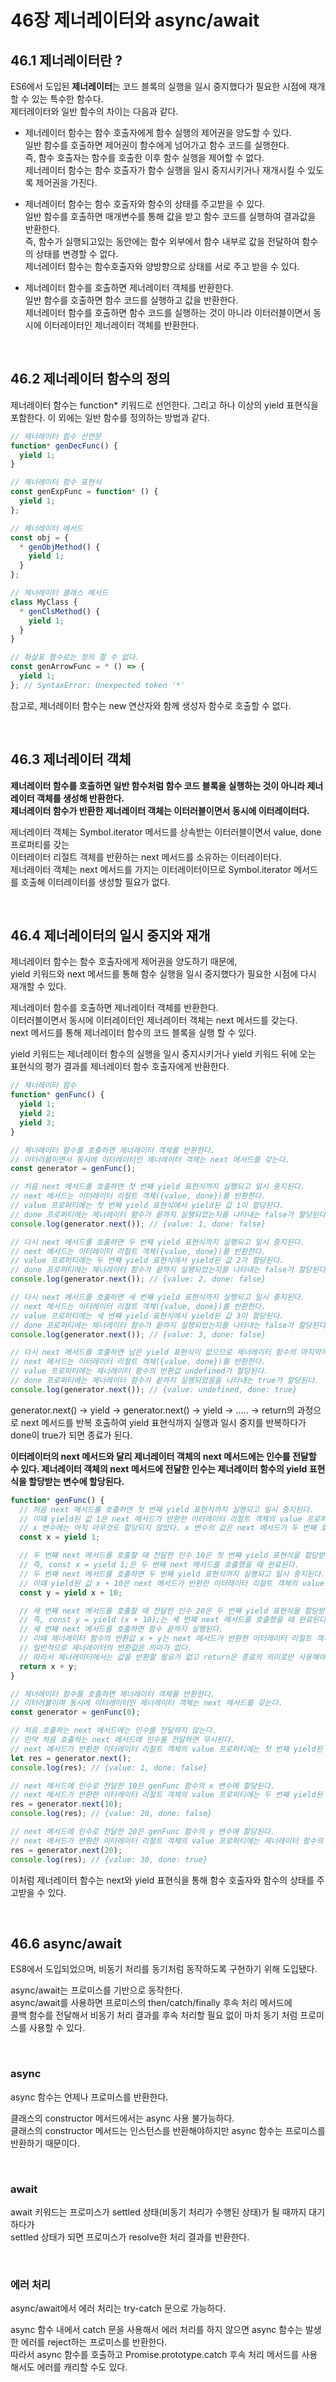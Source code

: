 # 46장 제너레이터와 async/await

## 46.1 제너레이터란 ?

ES6에서 도입된 **제너레이터**는 코드 블록의 실행을 일시 중지했다가 필요한 시점에 재개할 수 있는 특수한 함수다. <br>
제터레이터와 일반 함수의 차이는 다음과 같다.

- 제너레이터 함수는 함수 호출자에게 함수 실행의 제어권을 양도할 수 있다.<br>
  일반 함수를 호출하면 제어권이 함수에게 넘어가고 함수 코드를 실행한다. <br>
  즉, 함수 호출자는 함수를 호출한 이후 함수 실행을 제어할 수 없다. <br>
  제너레이터 함수는 함수 호출자가 함수 실행을 일시 중지시키거나 재개시킬 수 있도록 제어권을 가진다.

- 제너레이터 함수는 함수 호출자와 함수의 상태를 주고받을 수 있다.<br>
  일반 함수를 호출하면 매개변수를 통해 값을 받고 함수 코드를 실행하여 결과값을 반환한다.<br>
  즉, 함수가 실행되고있는 동안에는 함수 외부에서 함수 내부로 값을 전달하여 함수의 상태를 변경할 수 없다.<br>
  제너레이터 함수는 함수호출자와 양방향으로 상태를 서로 주고 받을 수 있다.

- 제너레이터 함수를 호출하면 제너레이터 객체를 반환한다.<br>
  일반 함수를 호출하면 함수 코드를 실행하고 값을 반환한다. <br>
  제너레이터 함수를 호출하면 함수 코드를 실행하는 것이 아니라 이터러블이면서 동시에 이터레이터인 제너레이터 객체를 반환한다.

<br>

## 46.2 제너레이터 함수의 정의

제너레이터 함수는 function\* 키워드로 선언한다. 그리고 하나 이상의 yield 표현식을 포함한다.
이 외에는 일반 함수를 정의하는 방법과 같다.

```js
// 제너레이터 함수 선언문
function* genDecFunc() {
  yield 1;
}

// 제너레이터 함수 표현식
const genExpFunc = function* () {
  yield 1;
};

// 제너레이터 메서드
const obj = {
  * genObjMethod() {
    yield 1;
  }
};

// 제너레이터 클래스 메서드
class MyClass {
  * genClsMethod() {
    yield 1;
  }
}

// 화살표 함수로는 정의 할 수 없다.
const genArrowFunc = * () => {
  yield 1;
}; // SyntaxError: Unexpected token '*'
```

참고로, 제너레이터 함수는 new 연산자와 함께 생성자 함수로 호출할 수 없다.

<br>

## 46.3 제너레이터 객체

**제너레이터 함수를 호출하면 일반 함수처럼 함수 코드 블록을 실행하는 것이 아니라 제너레이터 객체를 생성해 반환한다.<br> 제너레이터 함수가 반환한 제너레이터 객체는 이터러블이면서 동시에 이터레이터다.**

제너레이터 객체는 Symbol.iterator 메서드를 상속받는 이터러블이면서 value, done 프로퍼티를 갖는 <br>
이터레이터 리절트 객체를 반환하는 next 메서드를 소유하는 이터레이터다. <br>
제너레이터 객체는 next 메서드를 가지는 이터레이터이므로 Symbol.iterator 메서드를 호출해 이터레이터를 생성할 필요가 없다.

<br>

## 46.4 제너레이터의 일시 중지와 재개

제너레이터 함수는 함수 호출자에게 제어권을 양도하기 때문에, <br>
yield 키워드와 next 메서드를 통해 함수 실행을 일시 중지했다가 필요한 시점에 다시 재개할 수 있다.



제너레이터 함수를 호출하면 제너레이터 객체를 반환한다. <br>
이터러블이면서 동시에 이터레이터인 제너레이터 객체는 next 메서드를 갖는다. <br>
next 메서드를 통해 제너레이터 함수의 코드 블록을 실행 할 수 있다.

yield 키워드는 제너레이터 함수의 실행을 일시 중지시키거나 yield 키워드 뒤에 오는 표현식의 평가 결과를 제너레이터 함수 호출자에게 반환한다.

```js
// 제너레이터 함수
function* genFunc() {
  yield 1;
  yield 2;
  yield 3;
}

// 제너레이터 함수를 호출하면 제너레이터 객체를 반환한다.
// 이터러블이면서 동시에 이터레이터인 제너레이터 객체는 next 메서드를 갖는다.
const generator = genFunc();

// 처음 next 메서드를 호출하면 첫 번째 yield 표현식까지 실행되고 일시 중지된다.
// next 메서드는 이터레이터 리절트 객체({value, done})를 반환한다.
// value 프로퍼티에는 첫 번째 yield 표현식에서 yield된 값 1이 할당된다.
// done 프로퍼티에는 제너레이터 함수가 끝까지 실행되었는지를 나타내는 false가 할당된다.
console.log(generator.next()); // {value: 1, done: false}

// 다시 next 메서드를 호출하면 두 번째 yield 표현식까지 실행되고 일시 중지된다.
// next 메서드는 이터레이터 리절트 객체({value, done})를 반환한다.
// value 프로퍼티에는 두 번째 yield 표현식에서 yield된 값 2가 할당된다.
// done 프로퍼티에는 제너레이터 함수가 끝까지 실행되었는지를 나타내는 false가 할당된다.
console.log(generator.next()); // {value: 2, done: false}

// 다시 next 메서드를 호출하면 세 번째 yield 표현식까지 실행되고 일시 중지된다.
// next 메서드는 이터레이터 리절트 객체({value, done})를 반환한다.
// value 프로퍼티에는 세 번째 yield 표현식에서 yield된 값 3이 할당된다.
// done 프로퍼티에는 제너레이터 함수가 끝까지 실행되었는지를 나타내는 false가 할당된다.
console.log(generator.next()); // {value: 3, done: false}

// 다시 next 메서드를 호출하면 남은 yield 표현식이 없으므로 제너레이터 함수의 마지막까지 실행한다.
// next 메서드는 이터레이터 리절트 객체({value, done})를 반환한다.
// value 프로퍼티에는 제너레이터 함수의 반환값 undefined가 할당된다.
// done 프로퍼티에는 제너레이터 함수가 끝까지 실행되었음을 나타내는 true가 할당된다.
console.log(generator.next()); // {value: undefined, done: true}
```

generator.next() -> yield -> generator.next() -> yield -> ..... -> return의 과정으로 next 메서드를
반복 호출하여 yield 표현식까지 실행과 일시 중지를 반복하다가 done이 true가 되면 종료가 된다. <br>



**이터레이터의 next 메서드와 달리 제너레이터 객체의 next 메서드에는 인수를 전달할 수 있다.
제너레이터 객체의 next 메서드에 전달한 인수는 제너레이터 함수의 yield 표현식을 할당받는 변수에 할당된다.**

```js
function* genFunc() {
  // 처음 next 메서드를 호출하면 첫 번째 yield 표현식까지 실행되고 일시 중지된다.
  // 이때 yield된 값 1은 next 메서드가 반환한 이터레이터 리절트 객체의 value 프로퍼티에 할당된다.
  // x 변수에는 아직 아무것도 할당되지 않았다. x 변수의 값은 next 메서드가 두 번째 호출될 때 결정된다.
  const x = yield 1;

  // 두 번째 next 메서드를 호출할 때 전달한 인수 10은 첫 번째 yield 표현식을 할당받는 x 변수에 할당된다.
  // 즉, const x = yield 1;은 두 번째 next 메서드를 호출했을 때 완료된다.
  // 두 번째 next 메서드를 호출하면 두 번째 yield 표현식까지 실행되고 일시 중지된다.
  // 이때 yield된 값 x + 10은 next 메서드가 반환한 이터레이터 리절트 객체의 value 프로퍼티에 할당된다.
  const y = yield x + 10;

  // 세 번째 next 메서드를 호출할 때 전달한 인수 20은 두 번째 yield 표현식을 할당받는 y 변수에 할당된다.
  // 즉, const y = yield (x + 10);는 세 번째 next 메서드를 호출했을 때 완료된다.
  // 세 번째 next 메서드를 호출하면 함수 끝까지 실행된다.
  // 이때 제너레이터 함수의 반환값 x + y는 next 메서드가 반환한 이터레이터 리절트 객체의 value 프로퍼티에 할당된다.
  // 일반적으로 제너레이터의 반환값은 의미가 없다.
  // 따라서 제너레이터에서는 값을 반환할 필요가 없고 return은 종료의 의미로만 사용해야 한다.
  return x + y;
}

// 제너레이터 함수를 호출하면 제너레이터 객체를 반환한다.
// 이터러블이며 동시에 이터레이터인 제너레이터 객체는 next 메서드를 갖는다.
const generator = genFunc(0);

// 처음 호출하는 next 메서드에는 인수를 전달하지 않는다.
// 만약 처음 호출하는 next 메서드에 인수를 전달하면 무시된다.
// next 메서드가 반환한 이터레이터 리절트 객체의 value 프로퍼티에는 첫 번째 yield된 값 1이 할당된다.
let res = generator.next();
console.log(res); // {value: 1, done: false}

// next 메서드에 인수로 전달한 10은 genFunc 함수의 x 변수에 할당된다.
// next 메서드가 반환한 이터레이터 리절트 객체의 value 프로퍼티에는 두 번째 yield된 값 20이 할당된다.
res = generator.next(10);
console.log(res); // {value: 20, done: false}

// next 메서드에 인수로 전달한 20은 genFunc 함수의 y 변수에 할당된다.
// next 메서드가 반환한 이터레이터 리절트 객체의 value 프로퍼티에는 제너레이터 함수의 반환값 30이 할당된다.
res = generator.next(20);
console.log(res); // {value: 30, done: true}
```

이처럼 제너레이터 함수는 next와 yield 표현식을 통해 함수 호출자와 함수의 상태를 주고받을 수 있다.

<br>

## 46.6 async/await

ES8에서 도입되었으며, 비동기 처리를 동기처럼 동작하도록 구현하기 위해 도입됐다.<br>

async/await는 프로미스를 기반으로 동작한다. <br>
async/await를 사용하면 프로미스의 then/catch/finally 후속 처리 메서드에 <br>
콜백 함수를 전달해서 비동기 처리 결과를 후속 처리할 필요 없이 마치 동기 처럼 프로미스를 사용할 수 있다.

<br>

### async

async 함수는 언제나 프로미스를 반환한다.

클래스의 constructor 메서드에서는 async 사용 불가능하다. <br>
클래스의 constructor 메서드는 인스턴스를 반환해야하지만 async 함수는 프로미스를 반환하기 때문이다.

<br>

### await

await 키워드는 프로미스가 settled 상태(비동기 처리가 수행된 상태)가 될 때까지 대기하다가 <br>
settled 상태가 되면 프로미스가 resolve한 처리 결과를 반환한다.

<br>

### 에러 처리

async/await에서 에러 처리는 try-catch 문으로 가능하다.

async 함수 내에서 catch 문을 사용해서 에러 처리를 하지 않으면 async 함수는 발생한 에러를 reject하는 프로미스를 반환한다. <br>
따라서 async 함수를 호출하고 Promise.prototype.catch 후속 처리 메서드를 사용해서도 에러를 캐리할 수도 있다.
